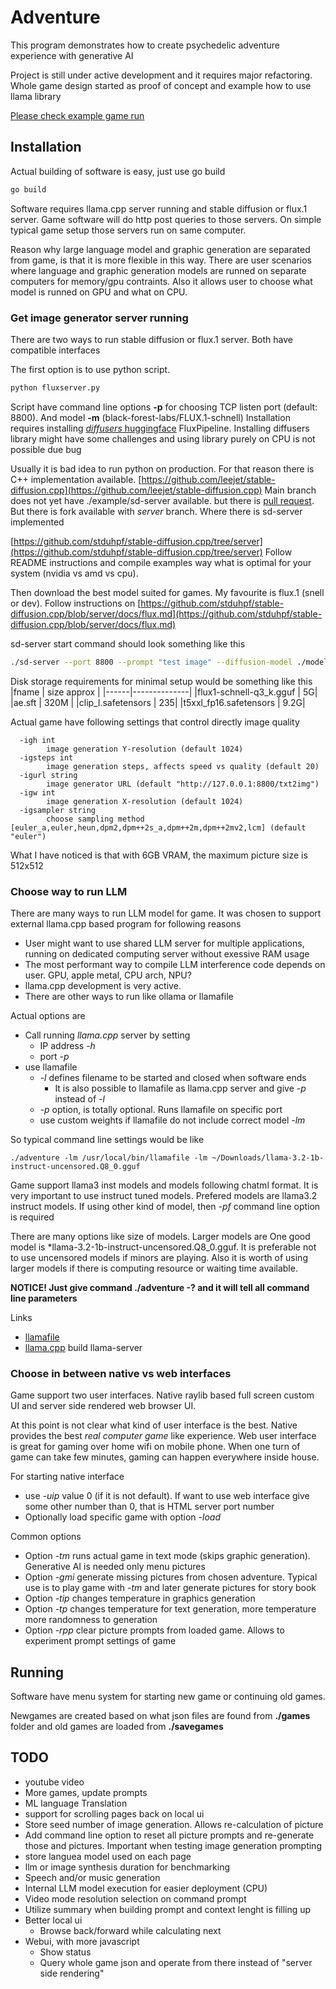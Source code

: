 # Adventure

This program demonstrates how to create psychedelic adventure experience with generative AI

Project is still under active development and it requires major refactoring. Whole game design started as proof of concept and example how to use llama library

[Please check example game run](https://smallpdf.com/file#s=544c875d-a258-4987-a323-d34f4dc27f28)

## Installation

Actual building of software is easy, just use go build
~~~ sh
go build
~~~

Software requires llama.cpp server running and stable diffusion or flux.1 server.
Game software will do http post queries to those servers. On simple typical game setup those servers run on same computer.

Reason why large language model and graphic generation are separated from game, is that it is more flexible in this way.
There are user scenarios where language and graphic generation models are runned on separate computers for memory/gpu contraints.
Also it allows user to choose what model is runned on GPU and what on CPU.



### Get image generator server running

There are two ways to run stable diffusion or flux.1 server. Both have compatible interfaces

The first option is to use python script.
~~~ sh
python fluxserver.py
~~~
Script have command line options **-p** for choosing TCP listen port (default: 8800). And model **-m** (black-forest-labs/FLUX.1-schnell)
Installation requires installing [*diffusers* huggingface](https://github.com/huggingface/diffusers) FluxPipeline.
Installing diffusers library might have some challenges and using library purely on CPU is not possible due bug

Usually it is bad idea to run python on production. For that reason there is C++ implementation available.
[https://github.com/leejet/stable-diffusion.cpp](https://github.com/leejet/stable-diffusion.cpp)
Main branch does not yet have ./example/sd-server available. but there is [pull request](https://github.com/leejet/stable-diffusion.cpp/pull/367).
But there is fork available with *server* branch. Where there is sd-server implemented

[https://github.com/stduhpf/stable-diffusion.cpp/tree/server](https://github.com/stduhpf/stable-diffusion.cpp/tree/server)
Follow README instructions and compile examples way what is optimal for your system (nvidia vs amd vs cpu).

Then download the best model suited for games. My favourite is flux.1 (snell or dev). Follow instructions on
[https://github.com/stduhpf/stable-diffusion.cpp/blob/server/docs/flux.md](https://github.com/stduhpf/stable-diffusion.cpp/blob/server/docs/flux.md)

sd-server start command should look something like this
~~~ sh
./sd-server --port 8800 --prompt "test image" --diffusion-model ./models/flux1-schnell-q3_k.gguf --vae ./models/ae.sft --clip_l ./models/clip_l.safetensors --t5xxl ./models/t5xxl_fp16.safetensors --clip-on-cpu --vae-on-cpu --cfg-scale 1.0 --sampling-method euler -v --steps 20
~~~

Disk storage requirements for minimal setup would be something like this
|fname | size approx |
|------|--------------|
|flux1-schnell-q3_k.gguf |  5G|
|ae.sft | 320M |
|clip_l.safetensors | 235|
|t5xxl_fp16.safetensors | 9.2G|


Actual game have following settings that control directly image quality

~~~
  -igh int
        image generation Y-resolution (default 1024)
  -igsteps int
        image generation steps, affects speed vs quality (default 20)
  -igurl string
        image generator URL (default "http://127.0.0.1:8800/txt2img")
  -igw int
        image generation X-resolution (default 1024)
  -igsampler string
        choose sampling method [euler_a,euler,heun,dpm2,dpm++2s_a,dpm++2m,dpm++2mv2,lcm] (default "euler")
~~~
What I have noticed is that with 6GB VRAM, the maximum picture size is 512x512

### Choose way to run LLM

There are many ways to run LLM model for game. It was chosen to support external llama.cpp based program for following reasons
- User might want to use shared LLM server for multiple applications, running on dedicated computing server without exessive RAM usage
- The most performant way to compile LLM interference code depends on user. GPU, apple metal, CPU arch, NPU?
- llama.cpp development is very active.
- There are other ways to run like ollama or llamafile

Actual options are
- Call running *llama.cpp* server by setting
    - IP address *-h*
    - port *-p* 
- use llamafile
    - *-l* defines filename to be started and closed when software ends
        - It is also possible to llamafile as llama.cpp server and give *-p* instead of *-l*
    - *-p* option, is totally optional. Runs llamafile on specific port
    - use custom weights if llamafile do not include correct model *-lm*

So typical command line settings would be like
~~~
./adventure -lm /usr/local/bin/llamafile -lm ~/Downloads/llama-3.2-1b-instruct-uncensored.Q8_0.gguf
~~~

Game support llama3 inst models and models following chatml format. It is very important to use instruct tuned models.
Prefered models are llama3.2 instruct models.  If using other kind of model, then *-pf* command line option is required

There are many options like size of models. Larger models are 
One good model is *llama-3.2-1b-instruct-uncensored.Q8_0.gguf. It is preferable not to use uncensored models if minors are playing. Also it is worth of using larger models if there is computing resource or waiting time available.


**NOTICE! Just give command  ./adventure -? and it will tell all command line parameters**

Links
- [llamafile](https://github.com/Mozilla-Ocho/llamafile)
- [llama.cpp](https://github.com/ggerganov/llama.cpp) build llama-server


### Choose in between native vs web interfaces

Game support two user interfaces. Native raylib based full screen custom UI and server side rendered web browser UI.

At this point is not clear what kind of user interface is the best. Native provides the best *real computer game* like experience.
Web user interface is great for gaming over home wifi on mobile phone. When one turn of game can take few minutes, gaming can happen everywhere inside house.

For starting native interface
- use *-uip* value 0 (if it is not default). If want to use web interface give some other number than 0, that is HTML server port number
- Optionally load specific game with option *-load*

Common options
- Option *-tm* runs actual game in text mode (skips graphic generation). Generative AI is needed only menu pictures
- Option *-gmi* generate missing pictures from chosen adventure. Typical use is to play game with *-tm* and later generate pictures for story book
- Option *-tip* changes temperature in graphics generation
- Option *-tp* changes temperature for text generation, more temperature more randomness to generation
- Option *-rpp* clear picture prompts from loaded game. Allows to experiment prompt settings of game

## Running

Software have menu system for starting new game or continuing old games.

Newgames are created based on what json files are found from **./games** folder and old games are loaded from **./savegames**

## TODO

- youtube video
- More games, update prompts
- ML language Translation
- support for scrolling pages back on local ui
- Store seed number of image generation. Allows re-calculation of picture
- Add command line option to reset all picture prompts and re-generate those and pictures. Important when testing image generation prompting
- store languea model used on each page
- llm or image synthesis duration for benchmarking
- Speech and/or music generation
- Internal LLM model execution for easier deployment (CPU)
- Video mode resolution selection on command prompt
- Utilize summary when building prompt and context lenght is filling up
- Better local ui
    - Browse back/forward while calculating next
- Webui, with more javascript
    - Show status
    - Query whole game json and operate from there instead of "server side rendering"


